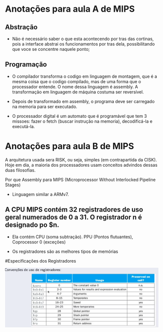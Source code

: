 # Anotações para aula A de MIPS

## Abstração
 
* Não é necessário saber o que esta acontecendo por tras das cortinas, pois a interface abstrai os funcionamentos por tras dela, possibilitando que voce se concentre naquele ponto;

## Programação
* O compilador transforma o codigo em linguagem de montagem, que é a mesma coisa que o codigo compilado, mas de uma forma que o processador entende. O nome dessa linguagem é assembly. A transformação em linguagem de máquina costuma ser reversível.

* Depois de transformado em assembly, o programa deve ser carregado na memoria para ser executado.

* O processador digital é um automato que é programável que tem 3 missoes: fazer o fetch (buscar instrução na memoria), decodificá-la e executá-la.

# Anotações para aula B de MIPS
 
 A arquitetura usada sera RISK, ou seja, simples (em contrapartida da CISK). Hoje em dia, a maioria dos processadores usam conceitos advindos dessas duas filosofias.

Por que Assembly para MIPS (Microprocessor Without Interlocked Pipeline Stages)
 * Linguagem similar a ARMv7.

## A CPU MIPS contém 32 registradores de uso geral numerados de 0 a 31. O registrador n é designado po $n.
* Ela contém CPU (soma subtração). PPU (Pontos flutuantes), Coprocessor 0 (exceções)
 - Os registradores são as melhores tipos de memórias

#Especificações dos Registradores

![Imagem](img/FACb.png)
